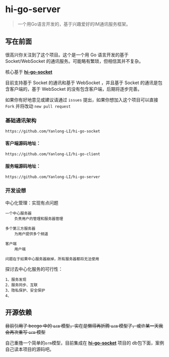 # hi-go-server

>一个用Go语言开发的，基于兴趣爱好的IM通讯服务框架。

## 写在前面

很高兴你关注到了这个项目。这个是一个用 Go 语言开发的基于 Socket/WebSocket 的通讯服务。可能略有繁琐，但相信其并不复杂。

核心基于 [**hi-go-socket**](https://github.com/Yanlong-LI/hi-go-socket "Socket通信服务")

目前支持基于 Socket 的通讯和基于 WebSocket ，并且基于 Socket 的通讯是包含客户端的，基于 WebSocket 的没有包含客户端，后期将逐步完善。

如果你有好地意见或建议请通过 `issues` 提出，如果你想加入这个项目可以直接 `Fork` 并将改动 `new pull request`

### 基础通讯架构

    https://github.com/Yanlong-LI/hi-go-socket

#### 客户端源码地址：

    https://github.com/Yanlong-LI/hi-go-client

#### 服务端源码地址：

    https://github.com/Yanlong-LI/hi-go-server

### 开发设想

中心化管理：实现有点问题

    一个中心服务器
        负责用户的管理和服务器管理
        
    多个第三方服务器
        为用户提供多个频道
        
    客户端
        用户端
        
    问题在于如果中心服务器崩掉，所有服务器都将无法使用
探讨去中心化服务的可行性：
    
    1、服务发现
    2、服务同步、互联
    3、隐私保护、安全保护
    4、
    
## 开源依赖

<s>目前引用了 beego 中的 `orm` 模型，实在是懒得再折腾 `orm` 模型了，或许某一天我会再次重写 `orm` 模型</s>

自己重撸一个简单的`orm`模型，目前集成在 [**hi-go-socket**](https://github.com/Yanlong-LI/hi-go-socket/tree/master/io/db "简单 ORM 模型") 项目的
db包下面，案例自己读本项目的源码吧。